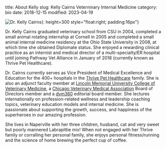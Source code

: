 title: About Kelly
slug: Kelly Cairns Veterninary Internal Medicine
category: bio
date: 2018-12-15
modified: 2023-04-19

![Dr. Kelly Cairns](/static/KellyCairns.jpg){: height=300 style="float:right; padding:16px"}

Dr. Kelly Cairns graduated veterinary school from CSU in 2004, completed a small animal rotating internship at Cornell in 2005 and completed a small animal internal medicine residency at the Ohio State University in 2008, at which time she obtained Diplomate status. She enjoyed a rewarding clinical practice as an internist and medical director of a multi-specialty/ER hospital until joining Pathway Vet Alliance in January of 2018 (currently known as Thrive Pet Healthcare).

Dr. Cairns currently serves as Vice President of Medical Excellence and Education for the 400+ hospitals in the [Thrive Pet Healthcare](https://www.thrivepetcare.com) family.  She is also an adjunct faculty member at [Lincoln Memorial University College of Veterinary Medicine](https://www.lmunet.edu/college-of-veterinary-medicine/index), a [Chicago Veterinary Medical Association](https://www.chicagovma.org) Board of Directors member and a [dvm360](https://dvm360.com) editorial board member. She lectures internationally on profession-related wellness and leadership coaching topics, veterinary education models and internal medicine.  She is passionate about supporting the growth, success, and happiness of the superheroes in our amazing profession. 

She lives in Naperville with her three children, husband, cat and very sweet but poorly mannered Labrapittie mix! When not engaged with her Thrive family or corralling her personal family, she enjoys personal fitness/running and the science of home brewing the perfect cup of coffee. 

